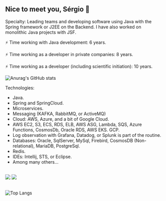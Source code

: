 ## Nice to meet you, Sérgio 👋

Specialty: Leading teams and developing software using Java with the Spring framework or J2EE on the Backend. I have also worked on monolithic Java projects with JSF.

⚡ Time working with Java development: 6 years.

⚡ Time working as a developer in private companies: 8 years.

⚡ Time working as a developer (including scientific initiation): 10 years.

![Anurag's GitHub stats](https://github-readme-stats.vercel.app/api?username=sergiothiago\&bg_color=30,e96443,904e95\&title_color=fff\&text_color=fff)

Technologies:

- Java.
- Spring and SpringCloud.
- Microservices.
- Messaging (KAFKA, RabbitMQ, or ActiveMQ)
- Cloud: AWS, Azure, and a bit of Google Cloud.
- AWS EC2, S3, ECS, RDS, ELB, AWS ASG, Lambda, SQS, Azure Functions, CosmosDb, Oracle RDS, AWS EKS. GCP.
- Log observation with Grafana, Datadog, or Splunk is part of the routine.
- Databases: Oracle, SqlServer, MySql, Firebird, CosmosDB (Non-relational), MariaDB, PostgreSql.
- Redis.
- IDEs: Intellij, STS, or Eclipse.
- Among many others...


 <br>
<div>
  <a href = "mailto:sergiothiagovrb@gmail.com"><img src="https://img.shields.io/badge/-Gmail-%23333?style=for-the-badge&logo=gmail&logoColor=white" target="_blank"></a>
  <a href="https://www.linkedin.com/in/sergio-thiago-mendonca/" target="_blank"><img src="https://img.shields.io/badge/-LinkedIn-%230077B5?style=for-the-badge&logo=linkedin&logoColor=white" target="_blank"></a> 
</div>

 <br>
 
![Top Langs](https://github-readme-stats.vercel.app/api/top-langs/?username=sergiothiago)



 



